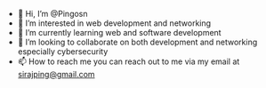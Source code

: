 - 👋 Hi, I’m @Pingosn
- 👀 I’m interested in web development and networking
- 🌱 I’m currently learning web and software development
- 💞️ I’m looking to collaborate on both development and networking especially cybersecurity
- 📫 How to reach me you can reach out to me via my email at sirajping@gmail.com

<!---
Pingosn/Pingosn is a ✨ special ✨ repository because its `README.md` (this file) appears on your GitHub profile.
You can click the Preview link to take a look at your changes.
--->
